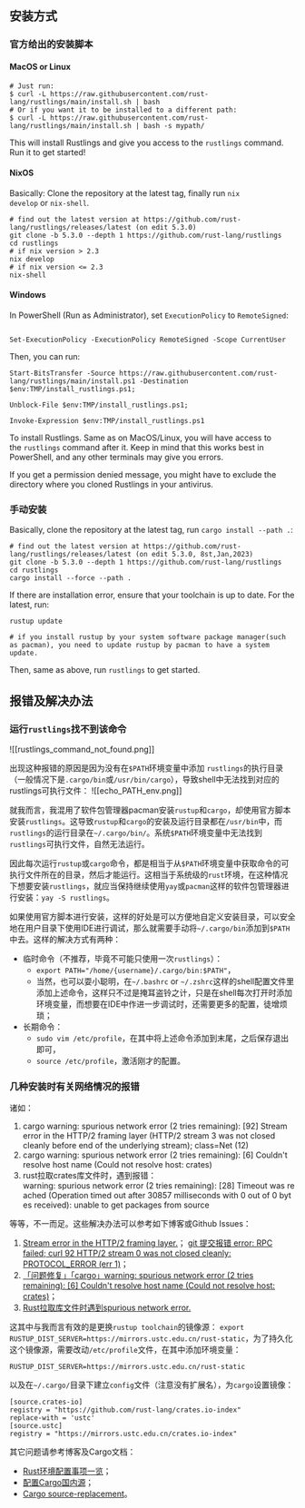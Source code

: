 
## 安装方式

### 官方给出的安装脚本

#### MacOS or Linux
```shell
# Just run:
$ curl -L https://raw.githubusercontent.com/rust-lang/rustlings/main/install.sh | bash
# Or if you want it to be installed to a different path:
$ curl -L https://raw.githubusercontent.com/rust-lang/rustlings/main/install.sh | bash -s mypath/
```

This will install Rustlings and give you access to the `rustlings` command. Run it to get started!

#### NixOS
Basically: Clone the repository at the latest tag, finally run `nix develop` or `nix-shell`.
```shell
# find out the latest version at https://github.com/rust-lang/rustlings/releases/latest (on edit 5.3.0)
git clone -b 5.3.0 --depth 1 https://github.com/rust-lang/rustlings
cd rustlings
# if nix version > 2.3
nix develop
# if nix version <= 2.3
nix-shell
```


#### Windows
In PowerShell (Run as Administrator), set `ExecutionPolicy` to `RemoteSigned`:
```shell

Set-ExecutionPolicy -ExecutionPolicy RemoteSigned -Scope CurrentUser
```

Then, you can run:
```shell
Start-BitsTransfer -Source https://raw.githubusercontent.com/rust-lang/rustlings/main/install.ps1 -Destination $env:TMP/install_rustlings.ps1; 

Unblock-File $env:TMP/install_rustlings.ps1; 

Invoke-Expression $env:TMP/install_rustlings.ps1
```

To install Rustlings. Same as on MacOS/Linux, you will have access to the `rustlings` command after it. Keep in mind that this works best in PowerShell, and any other terminals may give you errors.

If you get a permission denied message, you might have to exclude the directory where you cloned Rustlings in your antivirus.

### 手动安装

Basically, clone the repository at the latest tag, run `cargo install --path .`:
```shell
# find out the latest version at https://github.com/rust-lang/rustlings/releases/latest (on edit 5.3.0, 8st,Jan,2023)
git clone -b 5.3.0 --depth 1 https://github.com/rust-lang/rustlings
cd rustlings
cargo install --force --path .
```

If there are installation error, ensure that your toolchain is up to date. For the latest, run:
```shell
rustup update

# if you install rustup by your system software package manager(such as pacman), you need to update rustup by pacman to have a system update.
```
Then, same as above, run `rustlings` to get started.

## 报错及解决办法

### 运行`rustlings`找不到该命令
![[rustlings_command_not_found.png]]

出现这种报错的原因是因为没有在`$PATH`环境变量中添加 `rustlings`的执行目录（一般情况下是`.cargo/bin`或`/usr/bin/cargo`），导致shell中无法找到对应的rustlings可执行文件：
![[echo_PATH_env.png]]

就我而言，我混用了软件包管理器pacman安装`rustup`和`cargo`，却使用官方脚本安装`rustlings`。这导致`rustup`和`cargo`的安装及运行目录都在`/usr/bin`中，而`rustlings`的运行目录在`~/.cargo/bin/`。系统`$PATH`环境变量中无法找到`rustlings`可执行文件，自然无法运行。

因此每次运行`rustup`或`cargo`命令，都是相当于从`$PATH`环境变量中获取命令的可执行文件所在的目录，然后才能运行。这相当于系统级的`rust`环境，在这种情况下想要安装`rustlings`，就应当保持继续使用`yay`或`pacman`这样的软件包管理器进行安装：`yay -S rustlings`。

如果使用官方脚本进行安装，这样的好处是可以方便地自定义安装目录，可以安全地在用户目录下使用IDE进行调试，那么就需要手动将`~/.cargo/bin`添加到`$PATH`中去。这样的解决方式有两种：
- 临时命令（不推荐，毕竟不可能只使用一次`rustlings`）：
	- `export PATH="/home/{username}/.cargo/bin:$PATH"`，
	- 当然，也可以耍小聪明，在`~/.bashrc` or `~/.zshrc`这样的shell配置文件里添加上述命令，这样只不过是掩耳盗铃之计，只是在shell每次打开时添加环境变量，而想要在IDE中作进一步调试时，还需要更多的配置，徒增烦琐；
- 长期命令：
	- `sudo vim /etc/profile`，在其中将上述命令添加到末尾，之后保存退出即可，
	- `source /etc/profile`，激活刚才的配置。

### 几种安装时有关网络情况的报错
诸如：
1. cargo warning: spurious network error (2 tries remaining): [92] Stream error in the HTTP/2 framing layer (HTTP/2 stream 3 was not closed cleanly before end of the underlying stream); class=Net (12)
2. cargo warning: spurious network error (2 tries remaining): [6] Couldn't resolve host name (Could not resolve host: crates)
3. rust拉取crates库文件时，遇到报错：warning: spurious network error (2 tries remaining): [28] Timeout was reached (Operation timed out after 30857 milliseconds with 0 out of 0 bytes received): unable to get packages from source

等等，不一而足。这些解决办法可以参考如下博客或Github Issues：
1. [Stream error in the HTTP/2 framing layer.](https://github.com/archiecobbs/s3backer/issues/168)；
	[git 提交报错 error: RPC failed; curl 92 HTTP/2 stream 0 was not closed cleanly: PROTOCOL_ERROR (err 1)](https://blog.csdn.net/wjk_along/article/details/104423443)；
2. [「问题修复」「cargo」warning: spurious network error (2 tries remaining): [6] Couldn't resolve host name (Could not resolve host: crates)](https://www.cnblogs.com/QuLory/p/13992013.html)；
3. [Rust拉取库文件时遇到spurious network error.](https://www.wkwkk.com/articles/b1c6cf4f1fc959f4.html)

这其中与我而言有效的是更换`rustup toolchain`的镜像源：
`export RUSTUP_DIST_SERVER=https://mirrors.ustc.edu.cn/rust-static`，为了持久化这个镜像源，需要改动`/etc/profile`文件，在其中添加环境变量：
```shell
RUSTUP_DIST_SERVER=https://mirrors.ustc.edu.cn/rust-static
```

以及在`~/.cargo/`目录下建立`config`文件（注意没有扩展名），为`cargo`设置镜像：
```shell
[source.crates-io]
registry = "https://github.com/rust-lang/crates.io-index"
replace-with = 'ustc'
[source.ustc]
registry = "https://mirrors.ustc.edu.cn/crates.io-index"
```

其它问题请参考博客及Cargo文档：
- [Rust环境配置事项一览](zhuanlan.zhihu.com/p/27782375)；
- [配置Cargo国内源](https://blog.csdn.net/u010953692/article/details/106464851)；
- [Cargo source-replacement](https://doc.rust-lang.org/cargo/reference/source-replacement.html)。